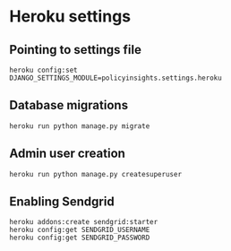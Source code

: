 # Heroku settings

## Pointing to settings file
```
heroku config:set DJANGO_SETTINGS_MODULE=policyinsights.settings.heroku
```

## Database migrations

```
heroku run python manage.py migrate
```

## Admin user creation
```
heroku run python manage.py createsuperuser
```

## Enabling Sendgrid

```
heroku addons:create sendgrid:starter
heroku config:get SENDGRID_USERNAME
heroku config:get SENDGRID_PASSWORD
```